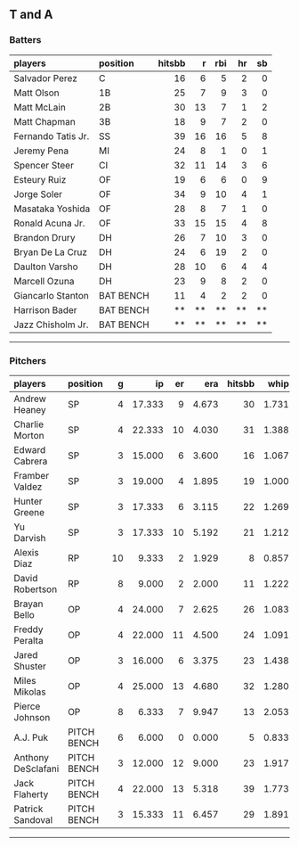 ## T and A

### Batters

 
|players            |position  | hitsbb|  r| rbi| hr| sb| 
|:------------------|:---------|------:|--:|---:|--:|--:| 
|Salvador Perez     |C         |     16|  6|   5|  2|  0| 
|Matt Olson         |1B        |     25|  7|   9|  3|  0| 
|Matt McLain        |2B        |     30| 13|   7|  1|  2| 
|Matt Chapman       |3B        |     18|  9|   7|  2|  0| 
|Fernando Tatis Jr. |SS        |     39| 16|  16|  5|  8| 
|Jeremy Pena        |MI        |     24|  8|   1|  0|  1| 
|Spencer Steer      |CI        |     32| 11|  14|  3|  6| 
|Esteury Ruiz       |OF        |     19|  6|   6|  0|  9| 
|Jorge Soler        |OF        |     34|  9|  10|  4|  1| 
|Masataka Yoshida   |OF        |     28|  8|   7|  1|  0| 
|Ronald Acuna Jr.   |OF        |     33| 15|  15|  4|  8| 
|Brandon Drury      |DH        |     26|  7|  10|  3|  0| 
|Bryan De La Cruz   |DH        |     24|  6|  19|  2|  0| 
|Daulton Varsho     |DH        |     28| 10|   6|  4|  4| 
|Marcell Ozuna      |DH        |     23|  9|   8|  2|  0| 
|Giancarlo Stanton  |BAT BENCH |     11|  4|   2|  2|  0| 
|Harrison Bader     |BAT BENCH |     **| **|  **| **| **| 
|Jazz Chisholm Jr.  |BAT BENCH |     **| **|  **| **| **| 


* * *

### Pitchers

 
|players            |position    |  g|     ip| er|   era| hitsbb|  whip| so|  w| sv| 
|:------------------|:-----------|--:|------:|--:|-----:|------:|-----:|--:|--:|--:| 
|Andrew Heaney      |SP          |  4| 17.333|  9| 4.673|     30| 1.731| 21|  1|  0| 
|Charlie Morton     |SP          |  4| 22.333| 10| 4.030|     31| 1.388| 30|  1|  0| 
|Edward Cabrera     |SP          |  3| 15.000|  6| 3.600|     16| 1.067| 18|  2|  0| 
|Framber Valdez     |SP          |  3| 19.000|  4| 1.895|     19| 1.000| 18|  1|  0| 
|Hunter Greene      |SP          |  3| 17.333|  6| 3.115|     22| 1.269| 20|  1|  0| 
|Yu Darvish         |SP          |  3| 17.333| 10| 5.192|     21| 1.212| 20|  2|  0| 
|Alexis Diaz        |RP          | 10|  9.333|  2| 1.929|      8| 0.857| 12|  1|  7| 
|David Robertson    |RP          |  8|  9.000|  2| 2.000|     11| 1.222| 14|  0|  2| 
|Brayan Bello       |OP          |  4| 24.000|  7| 2.625|     26| 1.083| 20|  1|  0| 
|Freddy Peralta     |OP          |  4| 22.000| 11| 4.500|     24| 1.091| 26|  0|  0| 
|Jared Shuster      |OP          |  3| 16.000|  6| 3.375|     23| 1.438|  3|  3|  0| 
|Miles Mikolas      |OP          |  4| 25.000| 13| 4.680|     32| 1.280| 15|  1|  0| 
|Pierce Johnson     |OP          |  8|  6.333|  7| 9.947|     13| 2.053| 11|  0|  1| 
|A.J. Puk           |PITCH BENCH |  6|  6.000|  0| 0.000|      5| 0.833|  6|  0|  3| 
|Anthony DeSclafani |PITCH BENCH |  3| 12.000| 12| 9.000|     23| 1.917| 11|  0|  0| 
|Jack Flaherty      |PITCH BENCH |  4| 22.000| 13| 5.318|     39| 1.773| 22|  1|  0| 
|Patrick Sandoval   |PITCH BENCH |  3| 15.333| 11| 6.457|     29| 1.891| 18|  1|  0| 


* * *


